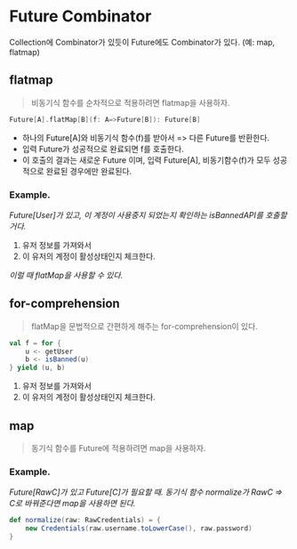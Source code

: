 # Future Combinator

Collection에 Combinator가 있듯이 Future에도 Combinator가 있다. (예: map, flatmap)

## flatmap

> 비동기식 함수를 순차적으로 적용하려면 flatmap을 사용하자.

```scala
Future[A].flatMap[B](f: A=>Future[B]): Future[B]
```

- 하나의 Future[A]와 비동기식 함수(f)를 받아서 => 다른 Future를 반환한다.
- 입력 Future가 성공적으로 완료되면 f를 호출한다.
- 이 호출의 결과는 새로운 Future 이며,
입력 Future[A], 비동기함수(f)가 모두 성공적으로 완료된 경우에만 완료된다.

### Example.

_Future[User]가 있고, 이 계정이 사용중지 되었는지 확인하는 isBannedAPI를 호출할거다._

1. 유저 정보를 가져와서
2. 이 유저의 계정이 활성상태인지 체크한다.

_이럴 때 flatMap을 사용할 수 있다._

## for-comprehension

> flatMap을 문법적으로 간편하게 해주는 for-comprehension이 있다.

```scala
val f = for {
    u <- getUser
    b <- isBanned(u)
} yield (u, b)
```
1. 유저 정보를 가져와서
2. 이 유저의 계정이 활성상태인지 체크한다.

## map

> 동기식 함수를 Future에 적용하려면 map을 사용하자.

### Example.

_Future[RawC]가 있고 Future[C]가 필요할 때.
동기식 함수 normalize가 RawC => C로 바꿔준다면 map을 사용하면 된다._

```scala
def normalize(raw: RawCredentials) = {
    new Credentials(raw.username.toLowerCase(), raw.password)
}
```
